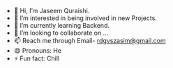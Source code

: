 - 👋 Hi, I’m Jaseem Quraishi.
- 👀 I’m interested in being involved in new Projects.
- 🌱 I’m currently learning Backend.
- 💞️ I’m looking to collaborate on ...
- 📫 Reach me through Email- rdgvszasim@gmail.com
- 😄 Pronouns: He
- ⚡ Fun fact: Chill

<!---
Zasim1074/Zasim1074 is a ✨ special ✨ repository because its `README.md` (this file) appears on your GitHub profile.
You can click the Preview link to take a look at your changes.
--->
